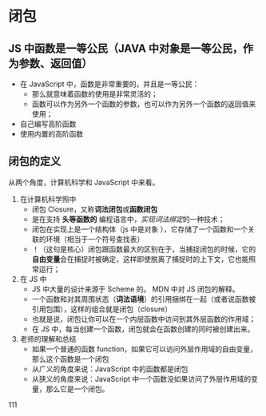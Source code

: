 # 闭包

## JS 中函数是一等公民（JAVA 中对象是一等公民，作为参数、返回值）

- 在 JavaScript 中，函数是非常重要的，并且是一等公民：
  - 那么就意味着函数的使用是非常灵活的；
  - 函数可以作为另外一个函数的参数，也可以作为另外一个函数的返回值来使用；
- 自己编写高阶函数
- 使用内置的高阶函数

## 闭包的定义

从两个角度，计算机科学和 JavaScript 中来看。

1. 在计算机科学照中
   - 闭包 Closure，又称**词法闭包**或**函数闭包**
   - 是在支持 **头等函数的** 编程语言中，*实现词法绑定*的一种技术；
   - 闭包在实现上是一个结构体（js 中是对象 ），它存储了一个函数和一个关联的环境（相当于一个符号查找表）
   - ！（这句是核心）闭包跟函数最大的区别在于，当捕捉闭包的时候，它的**自由变量**会在捕捉时被确定，这样即使脱离了捕捉时的上下文，它也能照常运行；
2. 在 JS 中
   - JS 中大量的设计来源于 Scheme 的。
     MDN 中对 JS 闭包的解释。
   - 一个函数和对其周围状态（**词法语境**）的引用捆绑在一起（或者说函数被引用包围），这样的组合就是闭包（closure）
   - 也就是说，闭包让你可以在一个内层函数中访问到其外层函数的作用域；
   - 在 JS 中，每当创建一个函数，闭包就会在函数创建的同时被创建出来。
3. 老师的理解和总结
   - 如果一个普通的函数 function，如果它可以访问外层作用域的自由变量，那么这个函数是一个闭包
   - 从广义的角度来说：JavaScript 中的函数都是闭包
   - 从狭义的角度来说：JavaScript 中一个函数没如果访问了外层作用域的变量，那么它是一个闭包。

111
